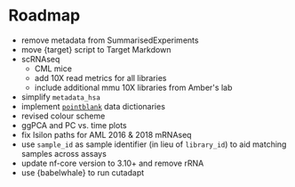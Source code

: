 # Roadmap
* remove metadata from SummarisedExperiments
* move {target} script to Target Markdown
* scRNAseq
  - CML mice 
  - add 10X read metrics for all libraries
  - include additional mmu 10X libraries from Amber's lab 
* simplify `metadata_hsa`
* implement [`pointblank`](https://rich-iannone.github.io/pointblank/index.html) data dictionaries
* revised colour scheme
* ggPCA and PC vs. time plots
* fix Isilon paths for AML 2016 & 2018 mRNAseq
* use `sample_id` as sample identifier (in lieu of `library_id`) to aid matching samples across assays
* update nf-core version to 3.10+ and remove rRNA
* use {babelwhale} to run cutadapt

